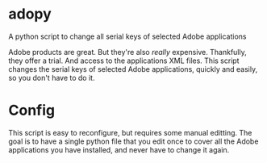 # adopy
A python script to change all serial keys of selected Adobe applications

Adobe products are great. But they're also *really* expensive. Thankfully, they offer a trial. And access to the applications XML files. This script changes the serial keys of selected Adobe applications, quickly and easily, so you don't have to do it. 

# Config

This script is easy to reconfigure, but requires some manual editting. The goal is to have a single python file that you edit once to cover all the Adobe applications you have installed, and never have to change it again.

